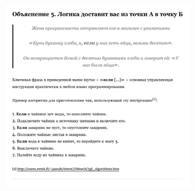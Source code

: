 ![](https://github.com/devSchacht/Eat-the-World/blob/master/PART-II/Explanation-5/Explanation-5.png)
